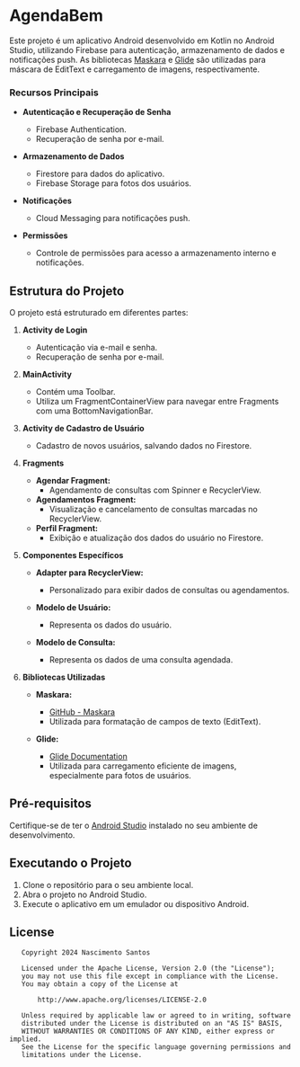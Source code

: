 # AgendaBem

Este projeto é um aplicativo Android desenvolvido em Kotlin no Android Studio, utilizando Firebase para autenticação, armazenamento de dados e notificações push. As bibliotecas [Maskara](https://github.com/santalu/maskara) e [Glide](https://bumptech.github.io/glide/) são utilizadas para máscara de EditText e carregamento de imagens, respectivamente.

### Recursos Principais

- **Autenticação e Recuperação de Senha**
  - Firebase Authentication.
  - Recuperação de senha por e-mail.

- **Armazenamento de Dados**
  - Firestore para dados do aplicativo.
  - Firebase Storage para fotos dos usuários.

- **Notificações**
  - Cloud Messaging para notificações push.

- **Permissões**
  - Controle de permissões para acesso a armazenamento interno e notificações.

## Estrutura do Projeto

O projeto está estruturado em diferentes partes:

1. **Activity de Login**
   - Autenticação via e-mail e senha.
   - Recuperação de senha por e-mail.

2. **MainActivity**
   - Contém uma Toolbar.
   - Utiliza um FragmentContainerView para navegar entre Fragments com uma BottomNavigationBar.

3. **Activity de Cadastro de Usuário**
   - Cadastro de novos usuários, salvando dados no Firestore.

4. **Fragments**
   - **Agendar Fragment:**
     - Agendamento de consultas com Spinner e RecyclerView.
   - **Agendamentos Fragment:**
     - Visualização e cancelamento de consultas marcadas no RecyclerView.
   - **Perfil Fragment:**
     - Exibição e atualização dos dados do usuário no Firestore.

5. **Componentes Específicos**

   - **Adapter para RecyclerView:**
     - Personalizado para exibir dados de consultas ou agendamentos.

   - **Modelo de Usuário:**
     - Representa os dados do usuário.

   - **Modelo de Consulta:**
     - Representa os dados de uma consulta agendada.

6. **Bibliotecas Utilizadas**

   - **Maskara:**
     - [GitHub - Maskara](https://github.com/santalu/maskara)
     - Utilizada para formatação de campos de texto (EditText).

   - **Glide:**
     - [Glide Documentation](https://bumptech.github.io/glide/)
     - Utilizada para carregamento eficiente de imagens, especialmente para fotos de usuários.

## Pré-requisitos

Certifique-se de ter o [Android Studio](https://developer.android.com/studio) instalado no seu ambiente de desenvolvimento.

## Executando o Projeto

1. Clone o repositório para o seu ambiente local.
2. Abra o projeto no Android Studio.
3. Execute o aplicativo em um emulador ou dispositivo Android.

## License

```
   Copyright 2024 Nascimento Santos

   Licensed under the Apache License, Version 2.0 (the "License");
   you may not use this file except in compliance with the License.
   You may obtain a copy of the License at

       http://www.apache.org/licenses/LICENSE-2.0

   Unless required by applicable law or agreed to in writing, software
   distributed under the License is distributed on an "AS IS" BASIS,
   WITHOUT WARRANTIES OR CONDITIONS OF ANY KIND, either express or implied.
   See the License for the specific language governing permissions and
   limitations under the License.
```
